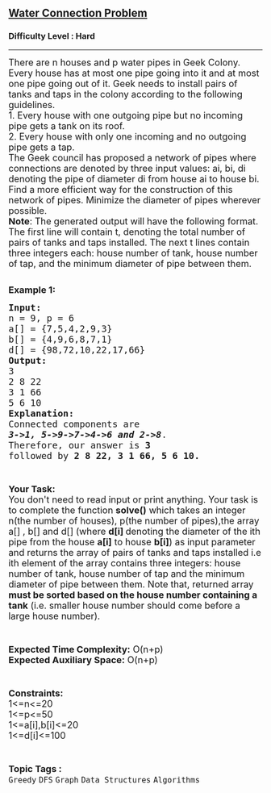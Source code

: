 <h2><a href="https://www.geeksforgeeks.org/problems/water-connection-problem5822/1?page=1&difficulty=Hard&status=unsolved&sprint=94ade6723438d94ecf0c00c3937dad55&sortBy=submissions">Water Connection Problem</a></h2><h3>Difficulty Level : Hard</h3><hr><div class="problems_problem_content__Xm_eO"><p><span style="font-size:18px">There are n houses and p water pipes in Geek Colony. Every house has at most one pipe going into it and at most one pipe going out of it. Geek needs to install pairs of tanks and taps in the colony according to the following guidelines. &nbsp;<br>
1. Every house with one outgoing pipe but no incoming pipe gets a tank on its roof.<br>
2. Every house with only one incoming and no outgoing pipe gets a tap.<br>
The Geek council has proposed a network of pipes where connections are denoted by three input values: ai, bi, di denoting the pipe of diameter di from house ai to house bi.<br>
Find a more efficient way for the construction of this network of pipes. Minimize the diameter of pipes wherever possible.<br>
<strong>Note</strong>: The generated output will have the following format. The first line will contain t, denoting the total number of pairs of tanks and taps installed. The next t lines contain three integers each: house number of tank, house number of tap, and the minimum diameter of pipe between them</span><span style="font-size:18px">.</span></p>

<p><br>
<span style="font-size:18px"><strong>Example 1:</strong></span></p>

<pre><span style="font-size:18px"><strong>Input:</strong>
n = 9, p = 6
a[] = {7,5,4,2,9,3}
b[] = {4,9,6,8,7,1}
d[] = {98,72,10,22,17,66} 
<strong>Output:</strong> 
3
2 8 22
3 1 66
5 6 10
<strong>Explanation:</strong>
Connected components are 
<strong><em>3-&gt;1, 5-&gt;9-&gt;7-&gt;4-&gt;6 and 2-&gt;8</em></strong>.
Therefore, our answer is<strong> 3</strong> 
followed by <strong>2 8 22, 3 1 66, 5 6 10.</strong></span></pre>

<p>&nbsp;</p>

<p><span style="font-size:18px"><strong>Your Task:</strong><br>
You don't need to read input or print anything. Your task is to complete the function&nbsp;<strong>solve()</strong>&nbsp;which takes an integer n(the number of houses), p(the number of pipes),the&nbsp;array a[] , b[] and&nbsp;d[] (where&nbsp;<strong>d[i]&nbsp;</strong>denoting the diameter of the ith pipe from the house <strong>a[i]</strong> to house <strong>b[i]</strong>) as input parameter and returns the array of&nbsp;pairs of tanks and taps installed i.e ith element of the array&nbsp;contains three integers: house number of tank, house number of tap and the minimum diameter of pipe between them. Note that, returned array <strong>must be sorted based on the house number&nbsp;containing a tank</strong> (i.e. smaller house number should come before a large house number).</span></p>

<p>&nbsp;</p>

<p><span style="font-size:18px"><strong>Expected Time Complexity:</strong>&nbsp;O(n+p)<br>
<strong>Expected Auxiliary Space:</strong>&nbsp;O(n+p)</span></p>

<p>&nbsp;</p>

<p><span style="font-size:18px"><strong>Constraints:</strong><br>
1&lt;=n&lt;=20<br>
1&lt;=p&lt;=50<br>
1&lt;=a[i],b[i]&lt;=20<br>
1&lt;=d[i]&lt;=100</span></p>
</div><br><p><span style=font-size:18px><strong>Topic Tags : </strong><br><code>Greedy</code>&nbsp;<code>DFS</code>&nbsp;<code>Graph</code>&nbsp;<code>Data Structures</code>&nbsp;<code>Algorithms</code>&nbsp;